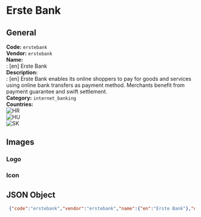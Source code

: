 # Erste Bank 
## General 
**Code:** `erstebank`  
**Vendor:** `erstebank`  
**Name:**  
:	[en] Erste Bank  
**Description:**  
: [en] Erste Bank enables its online shoppers to pay for goods and services using online bank transfers as payment method. Merchants benefit from payment guarantee and swift settlement.   
**Category:** `internet_banking`  
**Countries:**  
![HR](https://cdnjs.cloudflare.com/ajax/libs/flag-icon-css/3.3.0/flags/4x3/HR.svg#w24)  
![HU](https://cdnjs.cloudflare.com/ajax/libs/flag-icon-css/3.3.0/flags/4x3/HU.svg#w24)  
![SK](https://cdnjs.cloudflare.com/ajax/libs/flag-icon-css/3.3.0/flags/4x3/SK.svg#w24)  
 
## Images 
### Logo 
### Icon 
## JSON Object 
```json
 {"code":"erstebank","vendor":"erstebank","name":{"en":"Erste Bank"},"description":{"en":"Erste Bank enables its online shoppers to\u00a0pay for goods and services using online bank transfers as payment method. Merchants benefit from payment guarantee and swift settlement.\u00a0"},"countries":["HR","HU","SK"],"category":"internet_banking"}```  
